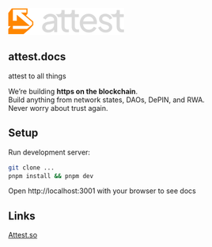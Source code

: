 ![attest.so](./public/attest-full.svg)

## attest.docs

attest to all things

We’re building <b>https on the blockchain</b>.
<br />
Build anything from network states, DAOs, DePIN, and RWA. <br /> Never worry about trust again.

## Setup

Run development server:

```bash
git clone ...
pnpm install && pnpm dev
```

Open http://localhost:3001 with your browser to see docs

## Links

[Attest.so](https://attest-next.vercel.app)
